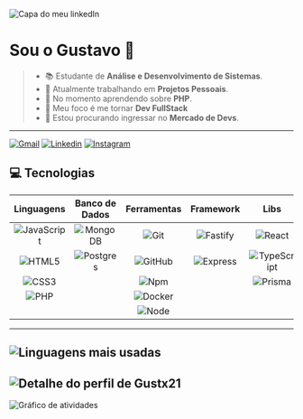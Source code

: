 ![Capa do meu linkedIn](https://media.licdn.com/dms/image/v2/D4D16AQE8h8sdFHukbw/profile-displaybackgroundimage-shrink_350_1400/B4DZWZ4w_wH4AY-/0/1742043571047?e=1747267200&v=beta&t=RMlyFZjs4gbnNHAcdPqZxlQgmPHt8sKUVk4FzmtOaTc)

# Sou o Gustavo 🤟
> * 📚 Estudante de **Análise e Desenvolvimento de Sistemas**.
> * 📂 Atualmente trabalhando em **Projetos Pessoais**.
> * 📖 No momento aprendendo sobre **PHP**.
> * 🎯 Meu foco é me tornar **Dev FullStack**
> * 📌 Estou procurando ingressar no **Mercado de Devs**.

---
 [![Gmail](https://img.shields.io/badge/Gmail-2A2B2A?style=for-the-badge&logo=gmail&logoColor=white)](mailto://gugamathiaz12@gmail.com)
 [![Linkedin](https://img.shields.io/badge/LinkedIn-347FC4?style=for-the-badge&logo=linkedin&logoColor=white)](https://www.linkedin.com/in/Gustx21)
 [![Instagram](https://img.shields.io/badge/-Instagram-ED6A5A?style=for-the-badge&logo=instagram&logoColor=white)](https://instagram.com/Gustx_21)

## 💻 Tecnologias
Linguagens | Banco de Dados | Ferramentas | Framework | Libs
:---: | :---: | :---: | :---: | :---: 
 ![JavaScript](https://img.shields.io/badge/-JavaScript-000000?style=for-the-badge&logo=javascript&logoColor=f5ec42) | ![MongoDB](https://img.shields.io/badge/-MongoDB-000000?style=for-the-badge&logo=mongodb&logoColor=306820) | ![Git](https://img.shields.io/badge/-Git-000000?style=for-the-badge&logo=git&logoColor=bf230f) | ![Fastify](https://img.shields.io/badge/-Fastify-000000?style=for-the-badge&logo=fastify&logoColor=26a5bf) | ![React](https://img.shields.io/badge/-ReactJS-000000?style=for-the-badge&logo=react&logoColor=26a5bf)
 ![HTML5](https://img.shields.io/badge/-HTML5-000000?style=for-the-badge&logo=HTML5&logoColor=ed5c0e) | ![Postgres](https://img.shields.io/badge/-Postgres-000000?style=for-the-badge&logo=postgresql&logoColor=26a5bf) | ![GitHub](https://img.shields.io/badge/-GitHub-000000?style=for-the-badge&logo=github&logoColor=fff) | ![Express](https://img.shields.io/badge/-Express-000000?style=for-the-badge&logo=express&logoColor=C468DB) | ![TypeScript](https://img.shields.io/badge/-TypeScript-000000?style=for-the-badge&logo=typescript&logoColor=0e81ed) | |
 ![CSS3](https://img.shields.io/badge/-CSS3-000000?style=for-the-badge&logo=CSS3&logoColor=0e81ed) |  | ![Npm](https://img.shields.io/badge/-Npm-000000?style=for-the-badge&logo=npm&logoColor=C70601) | | ![Prisma](https://img.shields.io/badge/-Prisma-000000?style=for-the-badge&logo=prisma&logoColor=26a5bf)
 ![PHP](https://img.shields.io/badge/-PHP-000000?style=for-the-badge&logo=PHP&logoColor=C468DB) | | ![Docker](https://img.shields.io/badge/-Docker-000000?style=for-the-badge&logo=Docker&logoColor=26a5bf) |
 | | | ![Node](https://img.shields.io/badge/-Nodejs-000000?style=for-the-badge&logo=node.js&logoColor=306820)
---
 ![Linguagens mais usadas](https://github-readme-stats.vercel.app/api/top-langs/?username=gustx21&layout=compact&langs_count=7&theme=github_dark)
---
 ![Detalhe do perfil de Gustx21](https://github-readme-stats.vercel.app/api?username=gustx21&show_icons=true&theme=github_dark&include_all_commits=true&count_private=true)
---
 ![Gráfico de atividades](https://github-readme-activity-graph.vercel.app/graph?username=gustx21&radius=16&theme=react&area=true&order=5")
